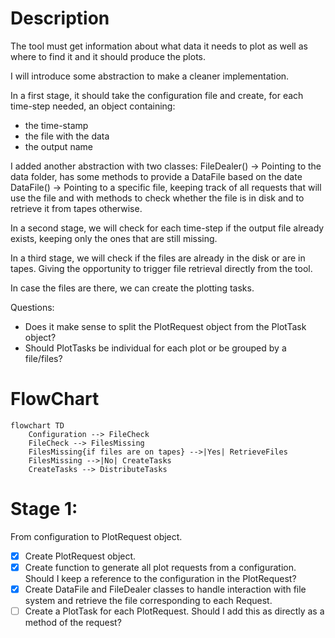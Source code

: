 # Description
The tool must get information about what data it needs to plot as well as where to find it and it should produce the plots.

I will introduce some abstraction to make a cleaner implementation.

In a first stage, it should take the configuration file and create, for each time-step needed, an object containing:
- the time-stamp
- the file with the data
- the output name

I added another abstraction with two classes:
FileDealer() -> Pointing to the data folder, has some methods to provide a DataFile based on the date
DataFile() -> Pointing to a specific file, keeping track of all requests that will use the file and with methods to check whether the file is in disk and to retrieve it from tapes otherwise.

In a second stage, we will check for each time-step if the output file already exists, keeping only the ones that are still missing.

In a third stage, we will check if the files are already in the disk or are in tapes. Giving the opportunity to trigger file retrieval directly from the tool.

In case the files are there, we can create the plotting tasks.


Questions:
- Does it make sense to split the PlotRequest object from the PlotTask object?
- Should PlotTasks be individual for each plot or be grouped by a file/files?
# FlowChart
```mermaid
flowchart TD
    Configuration --> FileCheck
    FileCheck --> FilesMissing
    FilesMissing{if files are on tapes} -->|Yes| RetrieveFiles
    FilesMissing -->|No| CreateTasks
    CreateTasks --> DistributeTasks
```



# Stage 1:
From configuration to PlotRequest object.
- [x] Create PlotRequest object.
- [x] Create function to generate all plot requests from a configuration.
      Should I keep a reference to the configuration in the PlotRequest?
- [x] Create DataFile and FileDealer classes to handle interaction with file system and retrieve the file corresponding to each Request.
- [ ] Create a PlotTask for each PlotRequest. Should I add this as directly as a method of the request?